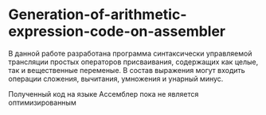 # Generation-of-arithmetic-expression-code-on-assembler

В данной работе разработана программа синтаксически управляемой трансляции простых операторов присваивания, содержащих как целые, так и вещественные переменые. В состав выражения могут входить операции сложения, вычитания, умножения и унарный минус.

Полученный код на языке Ассемблер пока не является оптимизированным 
